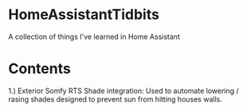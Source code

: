 # HomeAssistantTidbits
A collection of things I've learned in Home Assistant

# Contents
1.) Exterior Somfy RTS Shade integration: Used to automate lowering / rasing shades designed to prevent sun from hitting houses walls.
